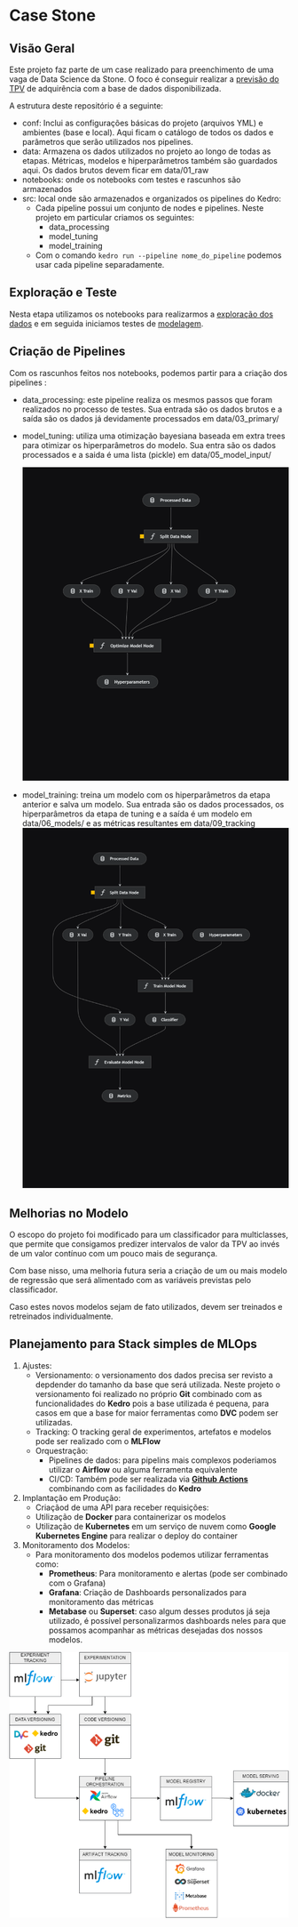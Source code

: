 # Case Stone

## Visão Geral

Este projeto faz parte de um case realizado para preenchimento de uma vaga de Data Science da Stone. O foco é conseguir realizar a [previsão do TPV](https://github.com/diogolbar/tpv-prediction/blob/master/test.ipynb) de adquirência com a base de dados disponibilizada.

A estrutura deste repositório é a seguinte:

- conf: Inclui as configurações básicas do projeto (arquivos YML) e ambientes (base e local). Aqui ficam o catálogo de todos os dados e parâmetros que serão utilizados nos pipelines.
- data: Armazena os dados utilizados no projeto ao longo de todas as etapas. Métricas, modelos e hiperparâmetros também são guardados aqui. Os dados brutos devem ficar em data/01_raw
- notebooks: onde os notebooks com testes e rascunhos são armazenados
- src: local onde são armazenados e organizados os pipelines do Kedro:
    * Cada pipeline possui um conjunto de nodes e pipelines. Neste projeto em particular criamos os seguintes:
        - data_processing
        - model_tuning
        - model_training
    * Com o comando
    <code>kedro run --pipeline nome_do_pipeline</code> podemos usar cada pipeline separadamente.


## Exploração e Teste

Nesta etapa utilizamos os notebooks para realizarmos a [exploração dos dados](https://github.com/diogolbar/tpv-prediction/blob/master/notebooks/01-EDA.ipynb) e em seguida iniciamos testes de [modelagem](https://github.com/diogolbar/tpv-prediction/blob/master/notebooks/02-Model_Training.ipynb).

## Criação de Pipelines

Com os rascunhos feitos nos notebooks, podemos partir para a criação dos pipelines :

- data_processing: este pipeline realiza os mesmos passos que foram realizados no processo de testes. Sua entrada são os dados brutos e a saída são os dados já devidamente processados em data/03_primary/

- model_tuning: utiliza uma otimização bayesiana baseada em extra trees para otimizar os hiperparâmetros do modelo. Sua entra são os dados processados e a saida é uma lista (pickle) em data/05_model_input/

    <img src="model_tuning-pipeline.png" alt="drawing" width="500"/>

- model_training: treina um modelo com os hiperparâmetros da etapa anterior e salva um modelo. Sua entrada são os dados processados, os hiperparâmetros da etapa de tuning e a saída é um modelo em data/06_models/ e as métricas resultantes em data/09_tracking
    <img src="model_training-pipeline.png" alt="drawing" width="500"/>
## Melhorias no Modelo

O escopo do projeto foi modificado para um classificador para multiclasses, que permite que consigamos predizer intervalos de valor da TPV ao invés de um valor contínuo com um pouco mais de segurança.

Com base nisso, uma melhoria futura seria a criação de um ou mais modelo de regressão que será alimentado com as variáveis previstas pelo classificador.

Caso estes novos modelos sejam de fato utilizados, devem ser treinados e retreinados individualmente.


## Planejamento para Stack simples de MLOps

1. Ajustes:
    * Versionamento: o versionamento dos dados precisa ser revisto a depdender do tamanho da base que será utilizada. Neste projeto o versionamento foi realizado no próprio **Git** combinado com as funcionalidades do **Kedro** pois a base utilizada é pequena, para casos em que a base for maior ferramentas como **DVC** podem ser utilizadas.
    * Tracking: O tracking geral de experimentos, artefatos e modelos pode ser realizado com o **MLFlow**
    * Orquestração: 
        * Pipelines de dados: para pipelins mais complexos poderiamos utilizar o **Airflow** ou alguma ferramenta equivalente
        * CI/CD: Também pode ser realizada via [**Github Actions**](https://github.com/diogolbar/tpv-prediction/actions) combinando com as facilidades do **Kedro**
1. Implantação em Produção:
    * Criaçãod de uma API para receber requisições:  
    * Utilização de **Docker** para containerizar os modelos
    * Utilização de **Kubernetes** em um serviço de nuvem como **Google Kubernetes Engine** para realizar o deploy do container
2. Monitoramento dos Modelos:
    * Para monitoramento dos modelos podemos utilizar ferramentas como:
        * **Prometheus**: Para monitoramento e alertas (pode ser combinado com o Grafana)
        * **Grafana**: Criação de Dashboards personalizados para monitoramento das métricas
        * **Metabase** ou **Superset**: caso algum desses produtos já seja utilizado, é possível personalizarmos dashboards neles para que possamos acompanhar as métricas desejadas dos nossos modelos.

 ![](MLOPS-Stone.png)
